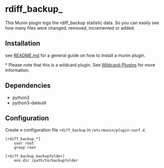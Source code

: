 # rdiff_backup_
This Munin plugin logs the rdiff_backup statistic data.
So you can easily see how many files were changed, removed, incremented or added.

## Installation
see [README.md](../README.md) for a general guide on how to install a munin plugin.

\* Please note that this is a wildcard plugin. See [Wildcard-Plugins](http://guide.munin-monitoring.org/en/latest/tutorial/wildcard-plugins.html) for more information.


## Dependencies
* python3
* python3-dateutil

## Configuration
Create a configuration file `rdiff_backup` in `/etc/munin/plugin-conf.d`. 
```config
[rdiff_backup_*]
    user root
    group root

[rdiff_backup_backupfolder]
    env.dir /path/to/backupfolder
```
